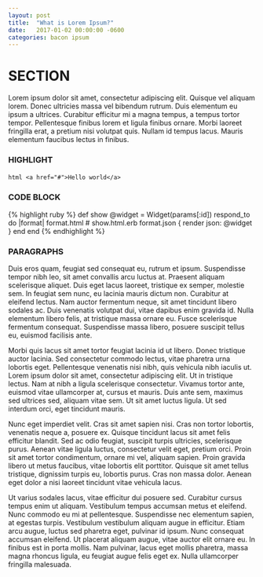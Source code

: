 ```yaml
---
layout: post
title:  "What is Lorem Ipsum?"
date:   2017-01-02 00:00:00 -0600
categories: bacon ipsum
---
```


# SECTION
Lorem ipsum dolor sit amet, consectetur adipiscing elit. Quisque vel aliquam lorem. Donec ultricies massa vel bibendum rutrum. Duis elementum eu ipsum a ultrices. Curabitur efficitur mi a magna tempus, a tempus tortor tempor. Pellentesque finibus lorem et ligula finibus ornare. Morbi laoreet fringilla erat, a pretium nisi volutpat quis. Nullam id tempus lacus. Mauris elementum faucibus lectus in finibus.


### HIGHLIGHT
`​html
<a href="#">Hello world</a>
`​

### CODE BLOCK

{% highlight ruby %}
def show
  @widget = Widget(params[:id])
  respond_to do |format|
    format.html # show.html.erb
    format.json { render json: @widget }
  end
end
{% endhighlight %}


### PARAGRAPHS
Duis eros quam, feugiat sed consequat eu, rutrum et ipsum. Suspendisse tempor nibh leo, sit amet convallis arcu luctus at. Praesent aliquam scelerisque aliquet. Duis eget lacus laoreet, tristique ex semper, molestie sem. In feugiat sem nunc, eu lacinia mauris dictum non. Curabitur at eleifend lectus. Nam auctor fermentum neque, sit amet tincidunt libero sodales ac. Duis venenatis volutpat dui, vitae dapibus enim gravida id. Nulla elementum libero felis, at tristique massa ornare eu. Fusce scelerisque fermentum consequat. Suspendisse massa libero, posuere suscipit tellus eu, euismod facilisis ante.

Morbi quis lacus sit amet tortor feugiat lacinia id ut libero. Donec tristique auctor lacinia. Sed consectetur commodo lectus, vitae pharetra urna lobortis eget. Pellentesque venenatis nisi nibh, quis vehicula nibh iaculis ut. Lorem ipsum dolor sit amet, consectetur adipiscing elit. Ut in tristique lectus. Nam at nibh a ligula scelerisque consectetur. Vivamus tortor ante, euismod vitae ullamcorper at, cursus et mauris. Duis ante sem, maximus sed ultrices sed, aliquam vitae sem. Ut sit amet luctus ligula. Ut sed interdum orci, eget tincidunt mauris.

Nunc eget imperdiet velit. Cras sit amet sapien nisi. Cras non tortor lobortis, venenatis neque a, posuere ex. Quisque tincidunt lacus sit amet felis efficitur blandit. Sed ac odio feugiat, suscipit turpis ultricies, scelerisque purus. Aenean vitae ligula luctus, consectetur velit eget, pretium orci. Proin sit amet tortor condimentum, ornare mi vel, aliquam sapien. Proin gravida libero ut metus faucibus, vitae lobortis elit porttitor. Quisque sit amet tellus tristique, dignissim turpis eu, lobortis purus. Cras non massa dolor. Aenean eget dolor a nisi laoreet tincidunt vitae vehicula lacus.

Ut varius sodales lacus, vitae efficitur dui posuere sed. Curabitur cursus tempus enim ut aliquam. Vestibulum tempus accumsan metus et eleifend. Nunc commodo eu mi at pellentesque. Suspendisse nec elementum sapien, at egestas turpis. Vestibulum vestibulum aliquam augue in efficitur. Etiam arcu augue, luctus sed pharetra eget, pulvinar id ipsum. Nunc consequat accumsan eleifend. Ut placerat aliquam augue, vitae auctor elit ornare eu. In finibus est in porta mollis. Nam pulvinar, lacus eget mollis pharetra, massa magna rhoncus ligula, eu feugiat augue felis eget ex. Nulla ullamcorper fringilla malesuada.
